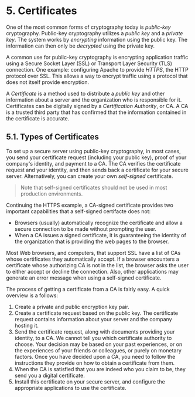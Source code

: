# 5. Certificates

One of the most common forms of cryptography today is _public-key_ cryptography. Public-key cryptography utilizes a _public key_ and a _private key_. The system works by _encrypting_ information using the public key. The information can then only be _decrypted_ using the private key.

A common use for public-key cryptography is encrypting application traffic using a Secure Socket Layer (SSL) or Transport Layer Security (TLS) connection. One example: configuring Apache to provide _HTTPS_, the HTTP protocol over SSL. This allows a way to encrypt traffic using a protocol that does not itself provide encryption.

A _Certificate_ is a method used to distribute a _public key_ and other information about a server and the organization who is responsible for it. Certificates can be digitally signed by a _Certification Authority_, or CA. A CA is a trusted third party that has confirmed that the information contained in the certificate is accurate.

## 5.1. Types of Certificates

To set up a secure server using public-key cryptography, in most cases, you send your certificate request (including your public key), proof of your company's identity, and payment to a CA. The CA verifies the certificate request and your identity, and then sends back a certificate for your secure server. Alternatively, you can create your own _self-signed_ certificate.

> Note that self-signed certificates should not be used in most production environments.

Continuing the HTTPS example, a CA-signed certificate provides two important capabilities that a self-signed certifacte does not:
- Browsers (usually) automatically recognize the certificate and allow a secure connection to be made without prompting the user.
- When a CA issues a signed certificate, it is guaranteeing the identity of the organization that is providing the web pages to the browser.

Most Web browsers, and computers, that support SSL have a list of CAs whose certificates they automatically accept. If a browser encounters a certificate whose authorizing CA is not in the list, the browser asks the user to either accept or decline the connection. Also, other applications may generate an error message when using a self-signed certificate.

The process of getting a certificate from a CA is fairly easy. A quick overview is a follows:
1. Create a private and public encryption key pair.
1. Create a certificate request based on the public key. The certificate request contains information about your server and the company hosting it.
1. Send the certificate request, along with documents providing your identity, to a CA. We cannot tell you which certificate authority to choose. Your decision may be based on your past experiences, or on the experiences of your friends or colleagues, or purely on monetary factors. Once you have decided upon a CA, you need to follow the instructions they provide on how to obtain a certificate from them.
1. When the CA is satisfied that you are indeed who you claim to be, they send you a digital certificate.
1. Install this certificate on your secure server, and configure the appropriate applications to use the certificate.
